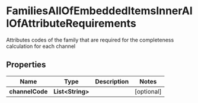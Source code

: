 

# FamiliesAllOfEmbeddedItemsInnerAllOfAttributeRequirements

Attributes codes of the family that are required for the completeness calculation for each channel

## Properties

| Name | Type | Description | Notes |
|------------ | ------------- | ------------- | -------------|
|**channelCode** | **List&lt;String&gt;** |  |  [optional] |



